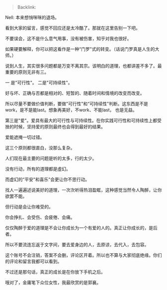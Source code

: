 > Backlink:

Nell: 本来想悄咪咪的退场。

看到大家的留言，感觉不回应还是太冷酷了。那就在这里告别一下吧。

不要误会，这不是什么意气用事，没有被伤害，知乎对我也很好。

如果硬要解释，你可以把这看作是一种“门罗"式的转变。（话说门罗真是人生的大师。）

说到人生，其实很多问题都是万变不离其宗。该明白的道理，也都讲差不多了。最重要的原则无非有三。

一 是"可行性"。
二是"可持续性"。

好与坏、正确与否都是相对的、短暂的、随着时间和情境的改变而改变。

所以尽量不要做价值判断，要做"可行性"和“可持续性"判断。这东西是不是work，是不是能last。想象再美好，不work、不能last， 也是无益。

第三是"爱"。爱具有最大的可行性与可持续性。在你实践可行性和可持续性上都受挫的时候，坚持爱的原则最终也会得到最好的结果。

爱能遮掩一切过错。

这三个原则都很直白，没那么复杂。

人们现在最主要的问题是听的太多，行的太少。

没有行动，所有的道理都是虛幻。

而虚幻的“平安"和喜乐"会更让你不思行动。

找人一遍遍述说美好的道理，一次次听得热泪盈眶，这种感觉当然令人陶醉，让你欲罢不能。

但行动是会让你难受的。

你会挣扎、会受伤、会疲倦、会痛。

仅仅陶醉于爱的道理是不会让你成长为一个有爱的人的。真正让你成长的，是后者。

所以不要流连忘返于文字间，要去爱身边的人，去原谅，去代入，去包容。

这个账号不会注销，答案不会删，评论区开着。所以也不算与大家彻底绝缘。你们的评论和留言我都可以看到。

不过还是那句话，真正的成长是在你放下手机之后。

哦对了，金庸笔下众位女性，我最欣赏的是郭襄。
